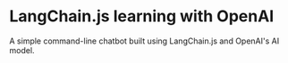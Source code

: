# LangChain.js learning with OpenAI

A simple command-line chatbot built using LangChain.js and OpenAI's AI model.

